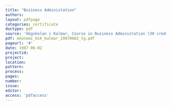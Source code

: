 ```yaml
---
title: "Business Administation"
authors:
layout: pdfpage
categories: certificate
doctype: pdf
source: 'Högskolan i Kalmar, Course in Business Administation (30 credits)'
pdf: ekonomi_HiK_kalmar_19870602_tg.pdf
pageurl: '#'
date: 1987-06-02
projectid:
project:
location:
pattern:
process:
pages:
number:
issue:
editor:
access: 'pdfaccess'
---
```

